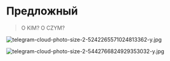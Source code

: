 # Предложный

> O KIM? O CZYM?


![telegram-cloud-photo-size-2-5242265571024813362-y.jpg](telegram-cloud-photo-size-2-5242265571024813362-y.jpg)

![telegram-cloud-photo-size-2-5442766824929353032-y.jpg](telegram-cloud-photo-size-2-5442766824929353032-y.jpg)
